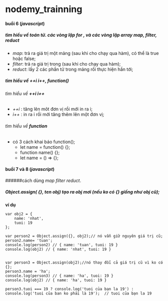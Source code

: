 # nodemy_trainning
#### buổi 6 (*javascript*)
##### tìm hiểu về toán tử. các vòng lặp **for** , và các vòng lặp array **map**, **filter**, **reduct** 
- *map*: trả ra giá trị một mảng (sau khi cho chạy qua hàm), có thể là true hoặc false;
- *filter*: trả ra giá trị trong (sau khi cho chạy qua hàm);
- *reduct*: lấy 2 các phần tử trong mảng rồi thực hiện hần tới; 
##### tìm hiểu về **++i i++**, **function()**
###### tìm hiểu về **++i i++**
- *++i* : tăng lên môt đơn vị rồi mới in ra i; 
- *i++* : in ra i rồi mới tăng thêm lên một đơn vị;
###### tìm hiểu về **function**
- có 3 cách khai báo function();
    - let name = function() {};
    - function name() {};
    - let name = () => {};
#### buổi 7 và 8 (*javascript*)
######cách dùng *map* *filter* *reduct*.
#####  Object.assign( {}, ten obj) tạo ra obj mơi (nếu ko có {} giống như obj cũ);
**ví dụ**
```
var obj2 = {
    name: 'nhat',
    tuoi: 19
};

var person2 = Object.assign({}, obj2);// nó vẫn giữ nguyên giá trị cũ;
person2.name= 'tuan';
console.log(person2) // { name: 'tuan', tuoi: 19 }
console.log(obj2) // { name: 'nhat', tuoi: 19 }


var person3 = Object.assign(obj2);//nó thay đổi cả giá trị cũ vì ko có {};
person3.name = 'ha';
console.log(person3) // { name: 'ha', tuoi: 19 }
console.log(obj2) // { name: 'ha', tuoi: 19 }

person3.tuoi === 19 ? console.log('tuoi của bạn la 19') : console.log('tuoi của ban ko phải là 19');  // tuoi của bạn la 19
```
